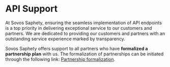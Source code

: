 # API Support
At Sovos Saphety, ensuring the seamless implementation of API endpoints is a top priority in delivering exceptional service to our customers and partners. We are dedicated to providing our customers and partners with an outstanding service experience marked by transparency.

Sovos Saphety offers support to all partners who have **formalized a partnership plan** with us. The formalization of partnerships can be initiated through the following link: [Partnership formalization](https://www.saphety.com/parceiros-formalizacao).
